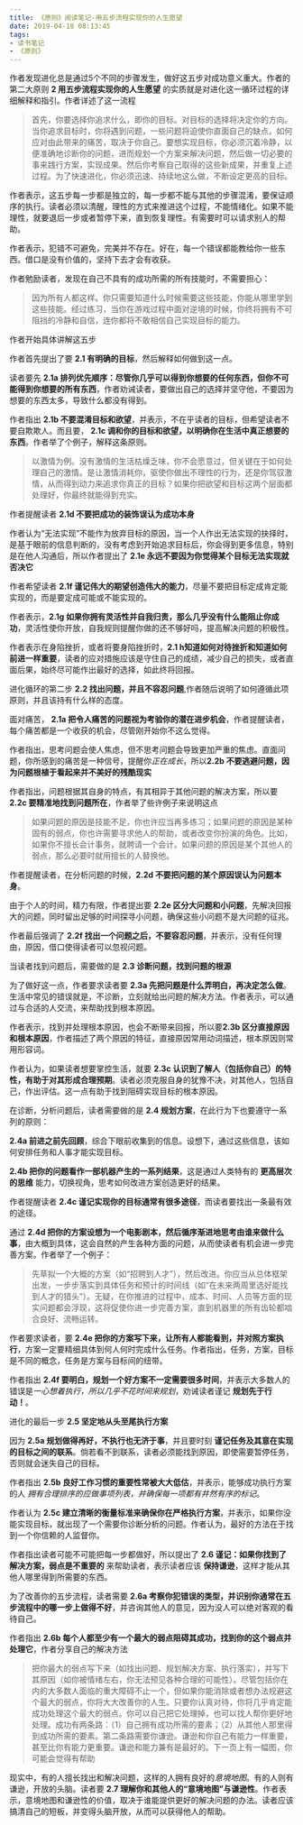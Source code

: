 ```yaml
---
title: 《原则》阅读笔记-用五步流程实现你的人生愿望
date: 2019-04-18 08:13:45
tags:
- 读书笔记
- 《原则》
---
```


作者发现进化总是通过5个不同的步骤发生，做好这五步对成功意义重大。作者的第二大原则 **2 用五步流程实现你的人生愿望** 的实质就是对进化这一循环过程的详细解释和指引。作者详述了这一流程

> 首先，你要选择你追求什么，即你的目标。对目标的选择将决定你的方向。当你追求目标时，你将遇到问题，一些问题将迫使你直面自己的缺点。如何应对由此带来的痛苦，取决于你自己。要想实现目标，你必须沉着冷静，以便准确地诊断你的问题，进而规划一个方案来解决问题，然后做一切必要的事来践行方案，实现成果。然后你考察自己取得的这些新成果，并重复上述过程。为了快速进化，你必须迅速、持续地这么做，不断设定更高的目标。

作者表示，这五步每一步都是独立的，每一步都不能与其他的步骤混淆，要保证顺序的执行。读者必须以清醒，理性的方式来推进这个过程，不能情绪化。如果不能理性，就要退后一步或者暂停下来，直到恢复理性。有需要时可以请求别人的帮助。

作者表示，犯错不可避免，完美并不存在。好在，每一个错误都能教给你一些东西。借口是没有价值的，坚持下去才会有收获。

作者勉励读者，发现在自己不具有的成功所需的所有技能时，不需要担心：

> 因为所有人都这样。你只需要知道什么时候需要这些技能，你能从哪里学到这些技能。经过练习，当你在游戏过程中面对逆境的时候，你终将拥有不可阻挡的冷静和自信，连你都将不敢相信自己实现目标的能力。

作者开始具体讲解这五步

作者首先提出了要 **2.1 有明确的目标**，然后解释如何做到这一点。

读者要先 **2.1a 排列优先顺序：尽管你几乎可以得到你想要的任何东西，但你不可能得到你想要的所有东西**，作者劝诫读者，要做出自己的选择并坚守他，不要因为想要的东西太多，导致什么都没有得到。

作者指出 **2.1b 不要混淆目标和欲望**，并表示，不在乎读者的目标，但希望读者不要自欺欺人。而且要， **2.1c 调和你的目标和欲望，以明确你在生活中真正想要的东西**。作者举了个例子，解释这条原则。

> 以激情为例。没有激情的生活枯燥乏味，你不会愿意过，但关键在于如何处理自己的激情。是让激情消耗你，驱使你做出不理性的行为，还是你驾驭激情，从而得到动力来追求你真正的目标？如果你把欲望和目标这两个层面都处理好，你最终就能得到充实。

作者提醒读者 **2.1d 不要把成功的装饰误认为成功本身**

作者认为“无法实现”不能作为放弃目标的原因，当一个人作出无法实现的抉择时，是基于眼前的信息判断的，没有考虑到开始追求目标后，你会得到更多信息，特别是在他人沟通后，所以作者提出了 **2.1e 永远不要因为你觉得某个目标无法实现就否决它**

作者希望读者 **2.1f 谨记伟大的期望创造伟大的能力**，尽量不要把目标定成肯定能实现的，而是要定成可能或不能实现的。

作者表示，**2.1g 如果你拥有灵活性并自我归责，那么几乎没有什么能阻止你成功**，灵活性使你开放，自我规则提醒你做的还不够好吗，提高解决问题的积极性。

作者表示在身陷挫折，或者将要身陷挫折时，**2.1 h知道如何对待挫折和知道如何前进一样重要**，读者的应对措施应该是守住自己的成绩，减少自己的损失，或者直面后果，始终尽可能作出最好的选择，如此终将回报。

进化循环的第二步 **2.2 找出问题，并且不容忍问题**,作者随后说明了如何遵循此项原则，并且该持有什么样的态度。

面对痛苦， **2.1a 把令人痛苦的问题视为考验你的潜在进步机会**，作者提醒读者，每个痛苦都是一个收获的机会，尽管刚开始你不这么觉得。

作者指出，思考问题会使人焦虑，但不思考问题会导致更加严重的焦虑。直面问题，你所感到的痛苦是一种信号，提醒你*正在成长*，所以**2.2b 不要逃避问题，因为问题根植于看起来并不美好的残酷现实**

作者指出，问题根据其自身的特点，有其相异于其他问题的解决方案，所以要 **2.2c 要精准地找到问题所在**，作者举了些许例子来说明这点

> 如果问题的原因是技能不足，你也许应当再多练习；如果问题的原因是某种固有的弱点，你也许需要寻求他人的帮助，或者改变你扮演的角色。比如，如果你不擅长会计事务，就聘请一个会计。如果问题的原因是某个其他人的弱点，那么必要时就用擅长的人替换他。

作者提醒读者，在分析问题的时候，**2.2d 不要把问题的某个原因误认为问题本身**。

由于个人的时间，精力有限，作者提出要 **2.2e 区分大问题和小问题**，先解决回报大的问题，同时留出足够的时间探寻小问题，确保这些小问题不是大问题的征兆。

作者最后强调了 **2.2f 找出一个问题之后，不要容忍问题**，并表示，没有任何理由，原因，借口使得读者可以忽视问题。

当读者找到问题后，需要做的是 **2.3 诊断问题，找到问题的根源**

为了做好这一点，作者要求读者要 **2.3a 先把问题是什么弄明白，再决定怎么做**。生活中常见的错误就是，不诊断，立刻就给出问题的解决方法。作者表示，可以通过与合适的人交流，来帮助找到根本原因。

作者表示，找到并处理根本原因，也会不断带来回报，所以要**2.3b 区分直接原因和根本原因**，作者描述了两个原因的特征，直接原因常用动词描述，根本原因则常用形容词。

作者认为，如果读者想要掌控生活，就要 **2.3c 认识到了解人（包括你自己）的特性，有助于对其形成合理预期**。读者必须克服自身的犹豫不决，对其他人，包括自己，作出评估。这一点有助于找到阻碍实现目标的根本原因。

在诊断，分析问题后，读者需要做的是 **2.4 规划方案**，在此行为下也要遵守一系列的原则：

**2.4a 前进之前先回顾**，综合下眼前收集到的信息。设想下，通过这些信息，该如何安排任务和人事才能实现目标。

**2.4b 把你的问题看作一部机器产生的一系列结果**，这是通过人类特有的 **更高层次的思维** 能力，切换视角，思考如何改进方案创造更好的结果。

作者提醒读者 **2.4c 谨记实现你的目标通常有很多途径**，而读者要找出一条最有效的途径。

通过 **2.4d 把你的方案设想为一个电影剧本，然后循序渐进地思考由谁来做什么事**，由大概到具体，这会自然的产生各种方面的问题，从而使读者有机会进一步完善方案。作者举了一个例子：

> 先草拟一个大概的方案（如“招聘到人才”），然后改进。你应当从总体框架出发，一步步落实到具体任务和预计的时间线（如“在未来两周里选好能找到人才的猎头”）。无疑，在你推进的过程中，成本、时间、人员等方面的现实问题都会浮现，这将促使你进一步完善方案，直到机器里的所有齿轮都啮合良好、流畅运转。

作者要求读者，要 **2.4e 把你的方案写下来，让所有人都能看到，并对照方案执行**，方案一定要精细具体到何人何时完成什么任务。作者指出，任务，方案，目标是不同的概念，任务是方案与目标间的纽带。

作者指出 **2.4f 要明白，规划一个好方案不一定需要很多时间**，并表示大多数人的错误是*一心想着执行，所以几乎不花时间来规划*，劝诫读者谨记 **规划先于行动！**。

进化的最后一步 **2.5 坚定地从头至尾执行方案**

因为 **2.5a 规划做得再好，不执行也无济于事**，并且要时刻 **谨记任务及其意在实现的目标之间的联系**。倘若看不到联系，读者必须能找到原因，即使需要暂停任务，否则就会迷失自己的目标。

作者指出 **2.5b 良好工作习惯的重要性常被大大低估**，并表示，能够成功执行方案的人 *拥有合理排序的应做事项列表，并确保每一项都有井然有序的标记*。

作者认为 **2.5c 建立清晰的衡量标准来确保你在严格执行方案**，并表示，如果你没能实现目标，就出现了一个需要你诊断分析的问题。作者认为，最好的方法在于找到一个你信赖的人监督你。

作者指出读者可能不可能把每一步都做好，所以提出了 **2.6 谨记：如果你找到了解决方案，弱点是不重要的** 来帮助读者，表示读者应该 **保持谦逊**，这样才能从其他人哪里得到所需要的东西。

为了改善你的五步流程，读者需要 **2.6a 考察你犯错误的类型，并识别你通常在五步流程中的哪一步上做得不好**，并咨询其他人的意见，因为没人可以绝对客观的看待自己。

作者指出 **2.6b 每个人都至少有一个最大的弱点阻碍其成功，找到你的这个弱点并处理它**，作者分享自己的解决方法

> 把你最大的弱点写下来（如找出问题、规划解决方案、执行落实），并写下其原因（如你被情绪左右，你无法预见各种合理的可能性）。尽管包括你在内的大多数人面临的重大障碍不止一个，但如果你能消除或者想办法规避这个最大的弱点，你将大大改善你的人生。只要你认真对待，你将几乎肯定能成功处理这个最大的弱点。你可以自己把它处理掉，也可以找人帮你更好地处理。成功有两条路：（1）自己拥有成功所需的要素；（2）从其他人那里得到成功所需的要素。第二条路需要你谦逊。谦逊和你自己有能力一样重要，甚至比你有能力更重要。谦逊和能力兼有是最好的。下一页上有一幅图，你可能会觉得有帮助

现实中，有的人擅长找出和解决问题，这样的人拥有良好的*意境地图*。有的人则有谦逊，开放的头脑。读者要 **2.7 理解你和其他人的“意境地图”与谦逊性**。作者表示，意境地图和谦逊性的价值，取决于谁能提供更好的解决问题的办法。读者应该搞清自己的短板，并变得头脑开放，从而可以获得他人的帮助。